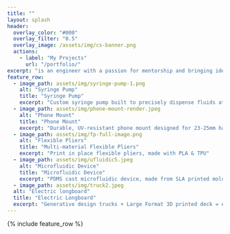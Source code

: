 ```yaml
---
title: ""
layout: splash
header:
  overlay_color: "#000"
  overlay_filter: "0.5"
  overlay_image: /assets/img/cs-banner.png
  actions:
    - label: "My Projects"
      url: "/portfolio/"
excerpt: "is an engineer with a passion for mentorship and bringing ideas to life. He specializes in microcontrollers and FFF printing."
feature_row:
  - image_path: assets/img/syringe-pump-1.png
    alt: "Syringe Pump"
    title: "Syringe Pump"
    excerpt: "Custom syringe pump built to precisely dispense fluids at a minimum rate of 1 uL/min."
  - image_path: assets/img/phone-mount-render.jpeg
    alt: "Phone Mount"
    title: "Phone Mount"
    excerpt: "Durable, UV-resistant phone mount designed for 23-25mm handlebars."
  - image_path: assets/img/fp-full-image.png
    alt: "Flexible Pliers"
    title: "Multi-material Flexible Pliers"
    excerpt: "Print in place flexible pliers, made with PLA & TPU"
  - image_path: assets/img/ufluidic5.jpeg
    alt: "Microfluidic Device"
    title: "Microfluidic Device"
    excerpt: "PDMS cast microfluidic device, made from SLA printed mold."
  - image_path: assets/img/truck2.jpeg
  alt: "Electric longboard"
  title: "Electric Longboard"
  excerpt: "Generative design trucks + Large Format 3D printed deck = electric longboard"
---
```


{% include feature_row %}

